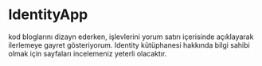 # IdentityApp

kod bloglarını dizayn ederken, işlevlerini yorum satırı içerisinde açıklayarak ilerlemeye gayret gösteriyorum. 
Identity kütüphanesi hakkında bilgi sahibi olmak için sayfaları incelemeniz yeterli olacaktır.
